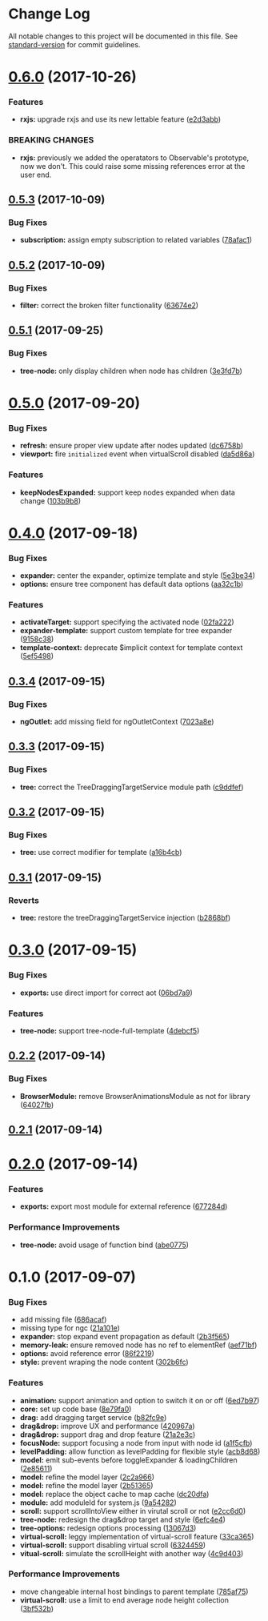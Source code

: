 # Change Log

All notable changes to this project will be documented in this file. See [standard-version](https://github.com/conventional-changelog/standard-version) for commit guidelines.

<a name="0.6.0"></a>
# [0.6.0](https://github.com/e-cloud/ngx-tree/compare/v0.5.3...v0.6.0) (2017-10-26)


### Features

* **rxjs:** upgrade rxjs and use its new lettable feature ([e2d3abb](https://github.com/e-cloud/ngx-tree/commit/e2d3abb))


### BREAKING CHANGES

* **rxjs:** previously we added the operatators to Observable's prototype, now we don't. This could raise some missing references error at the user end.



<a name="0.5.3"></a>
## [0.5.3](https://github.com/e-cloud/ngx-tree/compare/v0.5.2...v0.5.3) (2017-10-09)


### Bug Fixes

* **subscription:** assign empty subscription to related variables ([78afac1](https://github.com/e-cloud/ngx-tree/commit/78afac1))



<a name="0.5.2"></a>
## [0.5.2](https://github.com/e-cloud/ngx-tree/compare/v0.5.1...v0.5.2) (2017-10-09)


### Bug Fixes

* **filter:** correct the broken filter functionality ([63674e2](https://github.com/e-cloud/ngx-tree/commit/63674e2))



<a name="0.5.1"></a>
## [0.5.1](https://github.com/e-cloud/ngx-tree/compare/v0.5.0...v0.5.1) (2017-09-25)


### Bug Fixes

* **tree-node:** only display children when node has children ([3e3fd7b](https://github.com/e-cloud/ngx-tree/commit/3e3fd7b))



<a name="0.5.0"></a>
# [0.5.0](https://github.com/e-cloud/ngx-tree/compare/v0.4.0...v0.5.0) (2017-09-20)


### Bug Fixes

* **refresh:** ensure proper view update after nodes updated ([dc6758b](https://github.com/e-cloud/ngx-tree/commit/dc6758b))
* **viewport:** fire `initialized` event when virtualScroll disabled ([da5d86a](https://github.com/e-cloud/ngx-tree/commit/da5d86a))


### Features

* **keepNodesExpanded:** support keep nodes expanded when data change ([103b9b8](https://github.com/e-cloud/ngx-tree/commit/103b9b8))



<a name="0.4.0"></a>
# [0.4.0](https://github.com/e-cloud/ngx-tree/compare/v0.3.4...v0.4.0) (2017-09-18)


### Bug Fixes

* **expander:** center the expander, optimize template and style ([5e3be34](https://github.com/e-cloud/ngx-tree/commit/5e3be34))
* **options:** ensure tree component has default data options ([aa32c1b](https://github.com/e-cloud/ngx-tree/commit/aa32c1b))


### Features

* **activateTarget:** support specifying the activated node ([02fa222](https://github.com/e-cloud/ngx-tree/commit/02fa222))
* **expander-template:** support custom template for tree expander ([9158c38](https://github.com/e-cloud/ngx-tree/commit/9158c38))
* **template-context:** deprecate $implicit context for template context ([5ef5498](https://github.com/e-cloud/ngx-tree/commit/5ef5498))



<a name="0.3.4"></a>
## [0.3.4](https://github.com/e-cloud/ngx-tree/compare/v0.3.3...v0.3.4) (2017-09-15)


### Bug Fixes

* **ngOutlet:** add missing field for ngOutletContext ([7023a8e](https://github.com/e-cloud/ngx-tree/commit/7023a8e))



<a name="0.3.3"></a>
## [0.3.3](https://github.com/e-cloud/ngx-tree/compare/v0.3.2...v0.3.3) (2017-09-15)


### Bug Fixes

* **tree:** correct the TreeDraggingTargetService module path ([c9ddfef](https://github.com/e-cloud/ngx-tree/commit/c9ddfef))



<a name="0.3.2"></a>
## [0.3.2](https://github.com/e-cloud/ngx-tree/compare/v0.3.1...v0.3.2) (2017-09-15)


### Bug Fixes

* **tree:** use correct modifier for template ([a16b4cb](https://github.com/e-cloud/ngx-tree/commit/a16b4cb))



<a name="0.3.1"></a>
## [0.3.1](https://github.com/e-cloud/ngx-tree/compare/v0.3.0...v0.3.1) (2017-09-15)


### Reverts

* **tree:** restore the treeDraggingTargetService injection ([b2868bf](https://github.com/e-cloud/ngx-tree/commit/b2868bf))



<a name="0.3.0"></a>
# [0.3.0](https://github.com/e-cloud/ngx-tree/compare/v0.2.2...v0.3.0) (2017-09-15)


### Bug Fixes

* **exports:** use direct import for correct aot ([06bd7a9](https://github.com/e-cloud/ngx-tree/commit/06bd7a9))


### Features

* **tree-node:** support tree-node-full-template ([4debcf5](https://github.com/e-cloud/ngx-tree/commit/4debcf5))



<a name="0.2.2"></a>
## [0.2.2](https://github.com/e-cloud/ngx-tree/compare/v0.2.1...v0.2.2) (2017-09-14)


### Bug Fixes

* **BrowserModule:** remove BrowserAnimationsModule as not for library ([64027fb](https://github.com/e-cloud/ngx-tree/commit/64027fb))



<a name="0.2.1"></a>
## [0.2.1](https://github.com/e-cloud/ngx-tree/compare/v0.2.0...v0.2.1) (2017-09-14)



<a name="0.2.0"></a>
# [0.2.0](https://github.com/e-cloud/ngx-tree/compare/v0.1.0...v0.2.0) (2017-09-14)


### Features

* **exports:** export most module for external reference ([677284d](https://github.com/e-cloud/ngx-tree/commit/677284d))


### Performance Improvements

* **tree-node:** avoid usage of function bind ([abe0775](https://github.com/e-cloud/ngx-tree/commit/abe0775))



<a name="0.1.0"></a>
# 0.1.0 (2017-09-07)


### Bug Fixes

* add missing file ([686acaf](https://github.com/e-cloud/ngx-tree/commit/686acaf))
* missing type for ngc ([21a101e](https://github.com/e-cloud/ngx-tree/commit/21a101e))
* **expander:** stop expand event propagation as default ([2b3f565](https://github.com/e-cloud/ngx-tree/commit/2b3f565))
* **memory-leak:** ensure removed node has no ref to elementRef ([aef71bf](https://github.com/e-cloud/ngx-tree/commit/aef71bf))
* **options:** avoid reference error ([86f2219](https://github.com/e-cloud/ngx-tree/commit/86f2219))
* **style:** prevent wraping the node content ([302b6fc](https://github.com/e-cloud/ngx-tree/commit/302b6fc))


### Features

* **animation:** support animation and option to switch it on or off ([6ed7b97](https://github.com/e-cloud/ngx-tree/commit/6ed7b97))
* **core:** set up code base ([8e79fa0](https://github.com/e-cloud/ngx-tree/commit/8e79fa0))
* **drag:** add dragging target service ([b82fc9e](https://github.com/e-cloud/ngx-tree/commit/b82fc9e))
* **drag&drop:** improve UX and performance ([420967a](https://github.com/e-cloud/ngx-tree/commit/420967a))
* **drag&drop:** support drag and drop feature ([21a2e3c](https://github.com/e-cloud/ngx-tree/commit/21a2e3c))
* **focusNode:** support focusing a node from input with node id ([a1f5cfb](https://github.com/e-cloud/ngx-tree/commit/a1f5cfb))
* **levelPadding:** allow function as levelPadding for flexible style ([acb8d68](https://github.com/e-cloud/ngx-tree/commit/acb8d68))
* **model:** emit sub-events before toggleExpander & loadingChildren ([2e85611](https://github.com/e-cloud/ngx-tree/commit/2e85611))
* **model:** refine the model layer ([2c2a966](https://github.com/e-cloud/ngx-tree/commit/2c2a966))
* **model:** refine the model layer ([2b51365](https://github.com/e-cloud/ngx-tree/commit/2b51365))
* **model:** replace the object cache to map cache ([dc20dfa](https://github.com/e-cloud/ngx-tree/commit/dc20dfa))
* **module:** add moduleId for system.js ([9a54282](https://github.com/e-cloud/ngx-tree/commit/9a54282))
* **scroll:** support scrollIntoView either in virutal scroll or not ([e2cc6d0](https://github.com/e-cloud/ngx-tree/commit/e2cc6d0))
* **tree-node:** redesign the drag&drop target and style ([6efc4e4](https://github.com/e-cloud/ngx-tree/commit/6efc4e4))
* **tree-options:** redesign options processing ([13067d3](https://github.com/e-cloud/ngx-tree/commit/13067d3))
* **virtual-scroll:** leggy implementation of virtual-scroll feature ([33ca365](https://github.com/e-cloud/ngx-tree/commit/33ca365))
* **virtual-scroll:** support disabling virtual scroll ([6324459](https://github.com/e-cloud/ngx-tree/commit/6324459))
* **vitual-scroll:** simulate the scrollHeight with another way ([4c9d403](https://github.com/e-cloud/ngx-tree/commit/4c9d403))


### Performance Improvements

* move changeable internal host bindings to parent template ([785af75](https://github.com/e-cloud/ngx-tree/commit/785af75))
* **virtual-scroll:** use a limit to end average node height collection ([3bf532b](https://github.com/e-cloud/ngx-tree/commit/3bf532b))
